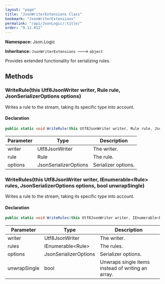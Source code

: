 ```yaml
---
layout: "page"
title: "JsonWriterExtensions Class"
bookmark: "JsonWriterExtensions"
permalink: "/api/JsonLogic/:title/"
order: "9.11.012"
---
```

**Namespace:** Json.Logic

**Inheritance:**
`JsonWriterExtensions`
 🡒 
`object`

Provides extended functionality for serializing rules.

## Methods

### WriteRule(this Utf8JsonWriter writer, Rule rule, JsonSerializerOptions options)

Writes a rule to the stream, taking its specific type into account.

#### Declaration

```c#
public static void WriteRule(this Utf8JsonWriter writer, Rule rule, JsonSerializerOptions options)
```

| Parameter | Type | Description |
|---|---|---|
| writer | Utf8JsonWriter | The writer. |
| rule | Rule | The rule. |
| options | JsonSerializerOptions | Serializer options. |


### WriteRules(this Utf8JsonWriter writer, IEnumerable\<Rule\> rules, JsonSerializerOptions options, bool unwrapSingle)

Writes a rule to the stream, taking its specific type into account.

#### Declaration

```c#
public static void WriteRules(this Utf8JsonWriter writer, IEnumerable<Rule> rules, JsonSerializerOptions options, bool unwrapSingle)
```

| Parameter | Type | Description |
|---|---|---|
| writer | Utf8JsonWriter | The writer. |
| rules | IEnumerable\<Rule\> | The rules. |
| options | JsonSerializerOptions | Serializer options. |
| unwrapSingle | bool | Unwraps single items instead of writing an array. |


